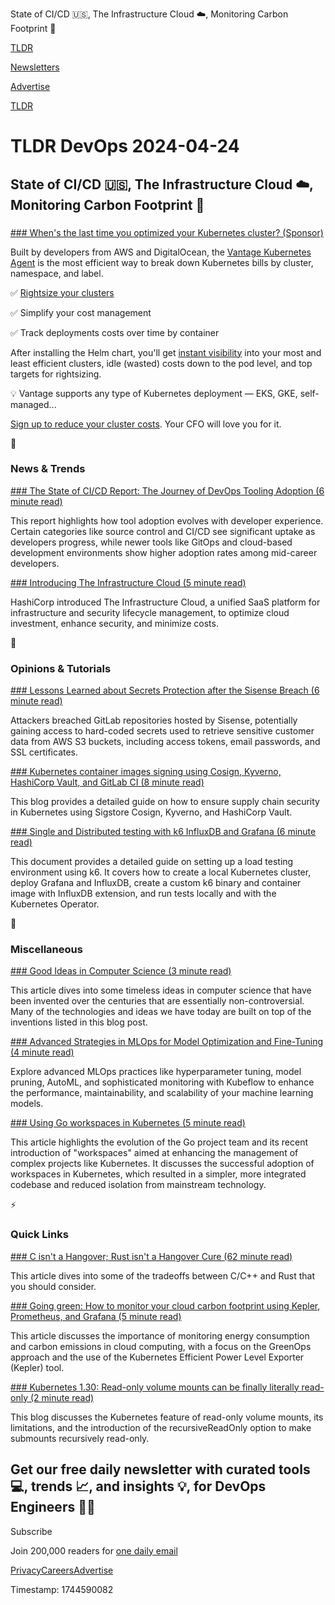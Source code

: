 State of CI/CD 🇺🇸, The Infrastructure Cloud ☁️, Monitoring Carbon Footprint 🌴

[TLDR](/)

[Newsletters](/newsletters)

[Advertise](https://advertise.tldr.tech/)

[TLDR](/)

# TLDR DevOps 2024-04-24

## State of CI/CD 🇺🇸, The Infrastructure Cloud ☁️, Monitoring Carbon Footprint 🌴

### 

[### When's the last time you optimized your Kubernetes cluster? (Sponsor)](https://www.vantage.sh/lp/tldr-k8s?utm_source=tldr-devops&utm_campaign=20240418)

Built by developers from AWS and DigitalOcean, the [Vantage Kubernetes Agent](https://links.tldr.tech/ebuCWD) is the most efficient way to break down Kubernetes bills by cluster, namespace, and label.

✅ [Rightsize your clusters](https://links.tldr.tech/ebuCWD)

✅ Simplify your cost management

✅ Track deployments costs over time by container

After installing the Helm chart, you'll get [instant visibility](https://links.tldr.tech/ebuCWD) into your most and least efficient clusters, idle (wasted) costs down to the pod level, and top targets for rightsizing.

💡 Vantage supports any type of Kubernetes deployment — EKS, GKE, self-managed...

[Sign up to reduce your cluster costs](https://links.tldr.tech/ebuCWD). Your CFO will love you for it.

📱

### News & Trends

[### The State of CI/CD Report: The Journey of DevOps Tooling Adoption (6 minute read)](https://cd.foundation/blog/2024/04/16/state-cicd-devops-tooling-adoption/?utm_source=tldrdevops)

This report highlights how tool adoption evolves with developer experience. Certain categories like source control and CI/CD see significant uptake as developers progress, while newer tools like GitOps and cloud-based development environments show higher adoption rates among mid-career developers.

[### Introducing The Infrastructure Cloud (5 minute read)](https://www.hashicorp.com/blog/introducing-the-infrastructure-cloud?utm_source=tldrdevops)

HashiCorp introduced The Infrastructure Cloud, a unified SaaS platform for infrastructure and security lifecycle management, to optimize cloud investment, enhance security, and minimize costs.

🚀

### Opinions & Tutorials

[### Lessons Learned about Secrets Protection after the Sisense Breach (6 minute read)](https://thenewstack.io/lessons-learned-about-secrets-protection-after-the-sisense-breach/?utm_source=tldrdevops)

Attackers breached GitLab repositories hosted by Sisense, potentially gaining access to hard-coded secrets used to retrieve sensitive customer data from AWS S3 buckets, including access tokens, email passwords, and SSL certificates.

[### Kubernetes container images signing using Cosign, Kyverno, HashiCorp Vault, and GitLab CI (8 minute read)](https://angapov.medium.com/kubernetes-container-images-signing-using-cosign-kyverno-hashicorp-vault-and-gitlab-ci-c4e2041d1310?utm_source=tldrdevops)

This blog provides a detailed guide on how to ensure supply chain security in Kubernetes using Sigstore Cosign, Kyverno, and HashiCorp Vault.

[### Single and Distributed testing with k6 InfluxDB and Grafana (6 minute read)](https://medium.com/@giannakopoulosj/utilize-k6-influxdb-and-grafana-for-single-or-distributed-testing-single-distributed-8c84c7cde948?utm_source=tldrdevops)

This document provides a detailed guide on setting up a load testing environment using k6. It covers how to create a local Kubernetes cluster, deploy Grafana and InfluxDB, create a custom k6 binary and container image with InfluxDB extension, and run tests locally and with the Kubernetes Operator.

🎁

### Miscellaneous

[### Good Ideas in Computer Science (3 minute read)](https://danielchasehooper.com/posts/good-ideas-in-cs/?utm_source=tldrdevops)

This article dives into some timeless ideas in computer science that have been invented over the centuries that are essentially non-controversial. Many of the technologies and ideas we have today are built on top of the inventions listed in this blog post.

[### Advanced Strategies in MLOps for Model Optimization and Fine-Tuning (4 minute read)](https://python.plainenglish.io/advanced-strategies-in-mlops-for-model-optimization-and-fine-tuning-2f7da77a01cb?utm_source=tldrdevops)

Explore advanced MLOps practices like hyperparameter tuning, model pruning, AutoML, and sophisticated monitoring with Kubeflow to enhance the performance, maintainability, and scalability of your machine learning models.

[### Using Go workspaces in Kubernetes (5 minute read)](https://www.kubernetes.dev/blog/2024/03/19/go-workspaces-in-kubernetes/?utm_source=tldrdevops)

This article highlights the evolution of the Go project team and its recent introduction of "workspaces" aimed at enhancing the management of complex projects like Kubernetes. It discusses the successful adoption of workspaces in Kubernetes, which resulted in a simpler, more integrated codebase and reduced isolation from mainstream technology.

⚡️

### Quick Links

[### C isn't a Hangover; Rust isn't a Hangover Cure (62 minute read)](https://medium.com/@john_25313/c-isnt-a-hangover-rust-isn-t-a-hangover-cure-580c9b35b5ce?utm_source=tldrdevops)

This article dives into some of the tradeoffs between C/C++ and Rust that you should consider.

[### Going green: How to monitor your cloud carbon footprint using Kepler, Prometheus, and Grafana (5 minute read)](https://grafana.com/blog/2024/04/22/going-green-how-to-monitor-your-cloud-carbon-footprint-using-kepler-prometheus-and-grafana?utm_source=tldrdevops)

This article discusses the importance of monitoring energy consumption and carbon emissions in cloud computing, with a focus on the GreenOps approach and the use of the Kubernetes Efficient Power Level Exporter (Kepler) tool.

[### Kubernetes 1.30: Read-only volume mounts can be finally literally read-only (2 minute read)](https://kubernetes.io/blog/2024/04/23/recursive-read-only-mounts/?utm_source=tldrdevops)

This blog discusses the Kubernetes feature of read-only volume mounts, its limitations, and the introduction of the recursiveReadOnly option to make submounts recursively read-only.

## Get our free daily newsletter with curated tools 💻, trends 📈, and insights 💡, for DevOps Engineers 👨‍💻

Subscribe

Join 200,000 readers for [one daily email](/api/latest/devops)

[Privacy](/privacy)[Careers](https://jobs.ashbyhq.com/tldr.tech)[Advertise](/devops/advertise)

Timestamp: 1744590082